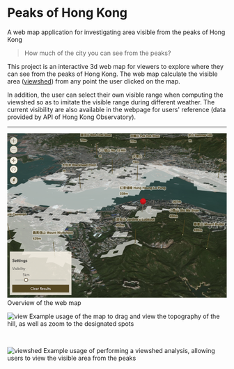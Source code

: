 # Peaks of Hong Kong

A web map application for investigating area visible from the peaks of Hong Kong

> How much of the city you can see from the peaks?

This project is an interactive 3d web map for viewers to explore where they can see from the peaks of Hong Kong. The web map calculate the visible area ([viewshed](https://en.wikipedia.org/wiki/Viewshed)) from any point the user clicked on the map.

In addition, the user can select their own visible range when computing the viewshed so as to imitate the visible range during different weather. The current visibility are also available in the webpage for users' reference (data provided by API of Hong Kong Observatory).

---

![overview](img/HKPeaks_Overview.png)
Overview of the web map
&nbsp;

![view](img/HKPeaks_move.gif)
Example usage of the map to drag and view the topography of the hill, as well as zoom to the designated spots

&nbsp;

![viewshed](img/HKPeaks_viewshed.gif)
Example usage of performing a viewshed analysis, allowing users to view the visible area from the peaks
